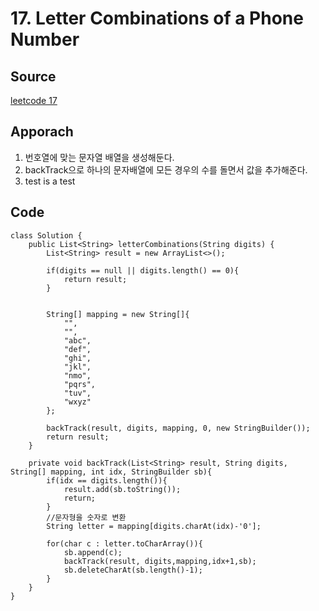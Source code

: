 # 17. Letter Combinations of a Phone Number

## Source

[leetcode 17](https://leetcode.com/problems/letter-combinations-of-a-phone-number/description/?envType=study-plan-v2&envId=leetcode-75)

## Apporach

1. 번호열에 맞는 문자열 배열을 생성해둔다.
2. backTrack으로 하나의 문자배열에 모든 경우의 수를 돌면서 값을 추가해준다.
3. test is a test

## Code

    class Solution {
        public List<String> letterCombinations(String digits) {
            List<String> result = new ArrayList<>();

            if(digits == null || digits.length() == 0){
                return result;
            }


            String[] mapping = new String[]{
                "",
                "",
                "abc",
                "def",
                "ghi",
                "jkl",
                "nmo",
                "pqrs",
                "tuv",
                "wxyz"
            };

            backTrack(result, digits, mapping, 0, new StringBuilder());
            return result;
        }

        private void backTrack(List<String> result, String digits, String[] mapping, int idx, StringBuilder sb){
            if(idx == digits.length()){
                result.add(sb.toString());
                return;
            }
            //문자형을 숫자로 변환
            String letter = mapping[digits.charAt(idx)-'0'];

            for(char c : letter.toCharArray()){
                sb.append(c);
                backTrack(result, digits,mapping,idx+1,sb);
                sb.deleteCharAt(sb.length()-1);
            }
        }
    }
